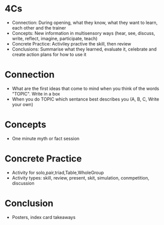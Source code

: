 # 4Cs

* Connection: During opening, what they know, what they want to learn, each other and the trainer
* Concepts: New information in multisensory ways (hear, see, discuss, write, reflect, imagine, participate, teach)
* Concrete Practice: Activiley practive the skill, then review
* Conclusions: Summarise what they learned, evaluate it, celebrate and create action plans for how to use it

# Connection

* What are the first ideas that come to mind when you think of the words "TOPIC". Write in a box
* When you do TOPIC which sentance best describes you (A, B, C, Write your own)

# Concepts

* One minute myth or fact session

# Concrete Practice

* Activity for solo,pair,triad,Table,WholeGroup
* Activity types: skill, review, present, skit, simulation, conmpetition, discussion
  
# Conclusion

* Posters, index card takeaways